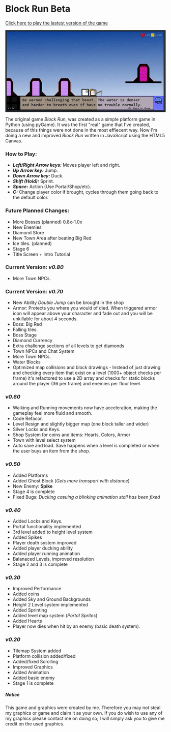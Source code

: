 <h1>Block Run Beta</h1>

<p><a href="https://spencerwie.github.io/Block%20Run/blockRun.html"> Click here to play the lastest version of the game</a></p>

<img src="screenshot.PNG" style="display:block; margin: auto" alt="Game Play Example" />

<p>
The original game <em>Block Run</em>, was created as a simple platform game in Python (using pyGame). It was the first "real" game that I've created, because of this things were not done in the most effiecent way. Now I'm doing a new and improved <em>Block Run</em> written in JavaScript using the HTML5 Canvas. 
</p>

<h3>How to Play:</h3>
<ul>
	<li><em><strong>Left/Right Arrow keys:</strong></em> Moves player left and right.</li>
	<li><em><strong>Up Arrow key:</strong></em> Jump.</li>
	<li><em><strong>Down Arrow key:</strong></em> Duck.</li>
	<li><em><strong>Shift (Hold):</strong></em> Sprint.</li>
	<li><em><strong>Space:</strong></em> Action (Use Portal/Shop/etc).</li>
  <li><em><strong>C:</strong></em> Change player color if brought, cycles through them going back to the default color.</li>
</ul>

<h3>Future Planned Changes:</h3>
<ul>
  <li>More Bosses (planned) 0.8x-1.0x</li>
  <li>New Enemies</li>
  <li>Diamond Store</li>
  <li>New Town Area after beating Big Red</li>
  <li>Ice tiles. (planned)</li>
  <li>Stage 6</li>
  <li>Title Screen + Intro Tutorial</li>
</ul>  

<h3>Current Version: <strong><em>v0.80</em></strong></h3>
<ul>
  <li>More Town NPCs.</li>
</ul>

<h3>Current Version: <strong><em>v0.70</em></strong></h3>
<ul>
  <li>New Ability <em>Double Jump</em> can be brought in the shop</li>
  <li>Armor: Protects you where you would of died. When triggered armor icon will appear above your character and fade out and you will be unkillable for about 4 seconds.
  <li>Boss: Big Red </li>
  <li>Falling tiles.</li>
  <li>Boss Stage</li>
  <li>Diamond Currency</li>
  <li>Extra challenge sections of all levels to get diamonds</li>
  <li>Town NPCs and Chat System</li>
  <li>More Town NPCs.</li>
  <li>Water Blocks</li>
  <li>Optimized map collisions and block drawings - Instead of just drawing and checking every item that exist on a level (1000+ object checks per frame) it's refactored to use a 2D array and checks for static blocks around the player (36 per frame) and enemies per floor level.</li>
</ul>  

<h3><em>v0.60</em></h3>
<ul>
  <li>Walking and Running movements now have acceleration, making the gameplay feel more fluid and smooth.</li>
  <li>Code Refacor.</li>
  <li>Level Resign and slightly bigger map (one block taller and wider)</li>
  <li>Silver Locks and Keys.</li>
  <li>Shop System for coins and items: Hearts, Colors, Armor</li>
  <li>Town with level select system</li>
  <li>Auto save and load. Save happens when a level is completed or when the user buys an item from the shop.</li>
</ul>

<h3><em>v0.50</em></h3>
<ul>
  <li>Added Platforms</li>
  <li>Added Ghost Block (<em>Gets more transpart with distance</em>)</li>
  <li>New Enemy: <strong>Spike</strong></li>
  <li>Stage 4 is complete</li>
  <li>Fixed Bugs: <em>Ducking casuing a blinking animation stall has been fixed</em></li>
</ul>

<h3><em>v0.40</em></h3>
<ul>
  <li>Added Locks and Keys.</li>
  <li>Portal functionality implemented</li>
  <li>3rd level added to height level system</li>
  <li>Added Spikes</li>
  <li>Player death system improved</li>
  <li>Added player ducking ability</li>
  <li>Added player running animation</li>
  <li>Balanaced Levels, improved resolution</li>
  <li>Stage 2 and 3 is complete</li>
</ul>

<h3><em>v0.30</em></h3>
<ul>
  <li>Improved Performance</li>
  <li>Added coins</li>
  <li>Added Sky and Ground Backgrounds</li>
  <li>Height 2 Level system implemented</li>
  <li>Added Sprinting</li>
  <li>Added level map system (<em>Portal Sprites</em>)</li>
  <li>Added Hearts</li>
  <li>Player now dies when hit by an enemy (basic death system).</li>
</ul>

<h3><em>v0.20</em></h3>
<ul>
  <li>Tilemap System added</li>
  <li>Platform collision added/fixed</li>
  <li>Added/fixed Scrolling</li>
  <li>Improved Graphics</li>
  <li>Added Animation</li>
  <li>Added basic enemy</li>
  <li>Stage 1 is complete</li>
</ul>

<h5>Notice</h5>
<p>This game and graphics were created by me. Therefore you may not steal my graphics or game and claim it as your own. If you do wish to use any of my graphics please contact me on doing so; I will simply ask you to give me credit on the used graphics.</p>
